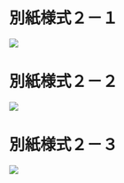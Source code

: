 # 別紙様式２－１

![](https://www.nta.go.jp/tmp/968b1f61-8c6d-4bcf-8124-1b320875cd3b/images/60eb55f012f4d5aef0810a27cba55f0991a409111085b2843f882fd393a72c4a.jpg)

# 別紙様式２－２

![](https://www.nta.go.jp/tmp/968b1f61-8c6d-4bcf-8124-1b320875cd3b/images/ba6c4e7bd13999e77a96d7d074bf4cb110009000bb0fbc99b3612c9fdf053635.jpg)

# 別紙様式２－３

![](https://www.nta.go.jp/tmp/968b1f61-8c6d-4bcf-8124-1b320875cd3b/images/49f5a9f759906caf6405bc8e62ea69e86900eacf2890e296bd168438a8c93afc.jpg)